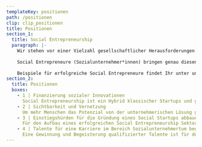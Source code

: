 ```yaml
---
templateKey: positionen
path: /positionen
clip: clip_positionen
title: Positionen
section_1:
  title: Social Entrepreneurship
  paragraph: |- 
    Wir stehen vor einer Vielzahl gesellschaftlicher Herausforderungen. Klimawandel, Kinder- und Altersarmut, Reformstau im Bildungssystem, Integration Geflüchteter oder demografischer Wandel sind nur einige Beispiele. Statt diesen Herausforderungen nachhaltig an deren Kernursache zu begegnen, wird oft den Symptomen mit Werkzeugen aus dem vergangen Jahrhundert begegnet. So werden Potenziale verschenkt und selten grundlegende gesellschaftliche Verbesserungen herbeigeführt. Bei all den gesellschaftlichen Herausforderungen unserer Zeit muss hier ein anderer Anspruch bestehen. Eins wird deutlich. Wir benötigen ein Umdenken!
    
    Social Entrepreneure (Sozialunternehmer*innen) bringen genau diesen Anspruch mit und gehen unsere gesellschaftlichen Herausforderungen mit innovativen und zukunftsgerichteten Lösungen ganzheitlich an. In Deutschland gibt es bereits eine Vielzahl an Sozialunternehmer*innen der neuen Generation. Sie nutzen unternehmerische und zeitgemäße Instrumente und stellen dabei die gesellschaftliche vor die finanzielle Rendite. 
    
    Beispiele für erfolgreiche Social Entrepreneure findet Ihr unter unseren Mitgliedern.
section_2: 
  title: Positionen
  boxes:
    - 1 | Finanzierung sozialer Innovationen
      Social Entrepreneurship ist ein Hybrid klassischer Startups und gemeinnütziger Organisationen. Öffentliche Finanzierungsinstrumente fokussieren sich meist auf eine der beiden Möglichkeiten. Um soziale Innovationen voranzubringen, sollten die erfolgreichen Programme der klassischen Gründungs- und Innovationsfinanzierung ausgeweitet werden und/oder eigene Finanzierungsinstrumente aufgebaut werden. Wichtig ist die Integration der sozialunternehmerischen Interessenvertretung für einen praxisnahen Aufbau der Finanzierungsinstrumente.
    - 2 | Sichtbarkeit und Vernetzung
      Um mehr Menschen das Potenzial von der unternehmerischen Lösung gesellschaftlicher Herausforderungen aufzuzeigen, ist es wichtig, mehr Sichtbarkeit und Vernetzungsmöglichkeiten für den jungen Sektor zu schaffen.
    - 3 | Einstiegshürden für die Gründung eines Social Startups abbauen
      Für den Aufbau eines erfolgreichen Social Entrepreneurship Sektor ist die Ermöglichung von Neugründungen maßgeblich.
    - 4 | Talente für eine Karriere im Bereich Sozialunternehmertum begeistern
      Eine Gewinnung und Begeisterung qualifizierter Talente ist für den Ausbau von Social Entrepreneurship in Deutschland nötig. 
---
```

